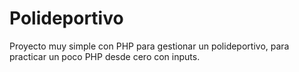 # Polideportivo
 Proyecto muy simple con PHP para gestionar un polideportivo, para practicar un poco PHP desde cero con inputs.
